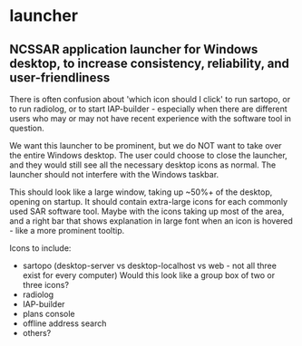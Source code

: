 # launcher
## NCSSAR application launcher for Windows desktop, to increase consistency, reliability, and user-friendliness

There is often confusion about 'which icon should I click' to run sartopo, or to run radiolog, or to start IAP-builder - especially when there are different users who may or may not have recent experience with the software tool in question.

We want this launcher to be prominent, but we do NOT want to take over the entire Windows desktop.  The user could choose to close the launcher, and they would still see all the necessary desktop icons as normal.  The launcher should not interfere with the Windows taskbar.

This should look like a large window, taking up ~50%+ of the desktop, opening on startup.  It should contain extra-large icons for each commonly used SAR software tool.  Maybe with the icons taking up most of the area, and a right bar that shows explanation in large font when an icon is hovered - like a more prominent tooltip.

Icons to include:
- sartopo (desktop-server vs desktop-localhost vs web - not all three exist for every computer)  Would this look like a group box of two or three icons?
- radiolog
- IAP-builder
- plans console
- offline address search
- others?
